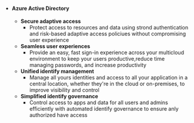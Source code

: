 - #### **Azure Active Directory**
	- **Secure adaptive access**
		- Protect access to resources and data using strond authentication and risk-based adaptive access policiues without compromising user experience
	- **Seamless user experiences**
		- Provide an easy, fast sign-in experience across your multicloud environment to keep your users productive,reduce time managing passwords, and increase productivity
	- **Unified identify management**
		- Manage all yours identities and access to all your application in a central location, whether they're in the cloud or on-premises, to improve visibility and control 
	- **Simplified identify governance**
		- Control access to apps and data for all users and admins efficiently with automated identify governance to ensure anly authorized have access